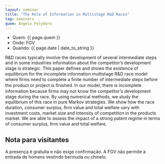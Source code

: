 ```yaml
---
layout: seminar
title: "The Role of Information in Multistage R&D Races"
tag: seminars
quem: Angelo Polydoro  
---
```


- Quem: {{ page.quem }}
- Onde:  FGV
- Quando:  {{ page.date | date_to_string }}

R&D races typically involve the development of several intermediate
steps and in some industries information about the competitor’s
development stage is strategic. This paper deﬁnes and shows the
existence of equilibrium for the incomplete information multistage R&D
race model where ﬁrms need to complete a ﬁnite number of intermediate
steps before the product or project is ﬁnished. In our model, there is
incomplete information because ﬁrms may not know the competitor’s
development stage during the race. By using numerical methods, we
study the equilibrium of this race in pure Markov strategies. We show
how the race duration, consumer surplus, ﬁrm value and total welfare
vary with investment costs, market size and intensity of competition
in the products market. We are able to assess the impact of a strong
patent regime in terms of consumer surplus, ﬁrm value and total
welfare.


## Nota para visitantes

A presença é gratuíta e não exige confirmação. A FGV não permite a
entrada de homens vestindo bermuda ou chinelo.
